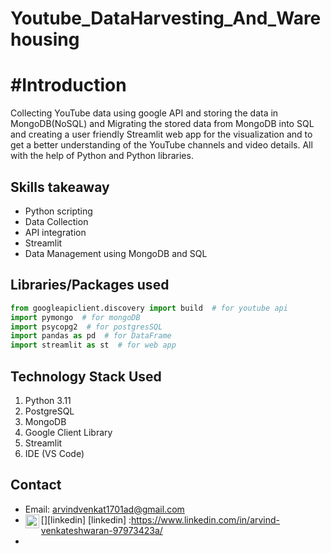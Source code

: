 # Youtube_DataHarvesting_And_Warehousing

# #Introduction
Collecting YouTube data using google API and storing the data in MongoDB(NoSQL) and Migrating the stored data from MongoDB into SQL and creating a user friendly Streamlit web app for the visualization and to get a better understanding of the YouTube channels and video details.  All with the help of Python and Python libraries.

## Skills takeaway

- Python scripting
- Data Collection
- API integration
- Streamlit
- Data Management using MongoDB and SQL

## Libraries/Packages used

```python
from googleapiclient.discovery import build  # for youtube api
import pymongo  # for mongoDB
import psycopg2  # for postgresSQL
import pandas as pd  # for DataFrame
import streamlit as st  # for web app
```

## Technology Stack Used

1. Python 3.11
2. PostgreSQL
3. MongoDB
4. Google Client Library
5. Streamlit
6. IDE (VS Code)

## Contact

- Email: <arvindvenkat1701ad@gmail.com>
- [<img align="left" alt="codeSTACKr | LinkedIn" width="22px" src="https://cdn.jsdelivr.net/npm/simple-icons@v3/icons/linkedin.svg" />][linkedin]
 [linkedin] :https://www.linkedin.com/in/arvind-venkateshwaran-97973423a/
- 

